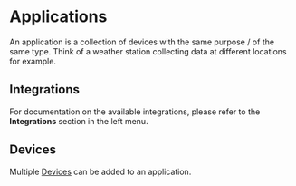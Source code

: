 # Applications

An application is a collection of devices with the same purpose / of the same type.
Think of a weather station collecting data at different locations for example.

## Integrations

For documentation on the available integrations, please refer to the
**Integrations** section in the left menu.

## Devices

Multiple [Devices](devices.md) can be added to an application.
